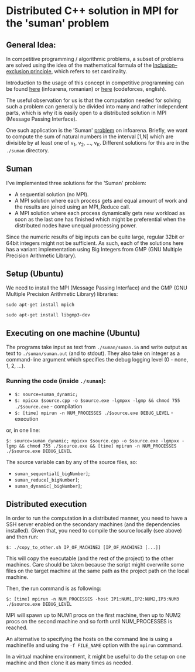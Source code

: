 # Distributed C++ solution in MPI for the 'suman' problem

## General Idea:
In competitive programming / algorithmic problems, a subset of problems are solved using the idea of the mathematical formula of the [Inclusion–exclusion principle](https://en.wikipedia.org/wiki/Inclusion%E2%80%93exclusion_principle), which refers to set cardinality.

Introduction to the usage of this concept in competitive programming can be found [here](https://infoarena.ro/problema/pinex) (infoarena, romanian) or [here](https://codeforces.com/blog/entry/64625) (codeforces, english).

The useful observation for us is that the computation needed for solving such a problem can generally be divided into many and rather independent parts, which is why it is easily open to a distributed solution in MPI (Message Passing Interface).

One such application is the 'Suman' [problem](https://infoarena.ro/problema/suman) on infoarena.
Briefly, we want to compute the sum of natural numbers in the interval [1,N] which are divisible by at least one of v<sub>1</sub>, v<sub>2</sub>, ..., v<sub>K</sub>. Different solutions for this are in the `./suman` directory.


## Suman

I've implemented three solutions for the 'Suman' problem:
- A sequential solution (no MPI).
- A MPI solution where each process gets and equal amount of work and the results are joined using an MPI_Reduce call.
- A MPI solution where each process dynamically gets new workload as soon as the last one has finished which might be preferential when the distributed nodes have unequal processing power.

Since the numeric results of big inputs can be quite large, regular 32bit or 64bit integers might not be sufficient. As such, each of the solutions here has a variant implementation using Big Integers from GMP (GNU Multiple Precision Arithmetic Library).


## Setup (Ubuntu)

We need to install the MPI (Message Passing Interface) and the GMP (GNU Multiple Precision Arithmetic Library) libraries:

`sudo apt-get install mpich`

`sudo apt-get install libgmp3-dev`


## Executing on one machine (Ubuntu)

The programs take input as text from `./suman/suman.in` and write output as text to `./suman/suman.out` (and to stdout). They also take on integer as a command-line argument which specifies the debug logging level (0 - none, 1, 2, ...).

### Running the code (inside `./suman`):
- `$: source=suman_dynamic;`
- `$: mpicxx $source.cpp -o $source.exe -lgmpxx -lgmp && chmod 755 ./$source.exe` - compilation
- `$: [time] mpirun -n NUM_PROCESSES ./$source.exe DEBUG_LEVEL` - execution

or, in one line:

`$: source=suman_dynamic; mpicxx $source.cpp -o $source.exe -lgmpxx -lgmp && chmod 755 ./$source.exe && [time] mpirun -n NUM_PROCESSES ./$source.exe DEBUG_LEVEL`

The source variable can by any of the source files, so:
- `suman_sequential[_bigNumber]`;
- `suman_reduce[_bigNumber]`;
- `suman_dynamic[_bigNumber]`;


## Distributed execution

In order to run the computation in a distributed manner, you need to have a SSH server enabled on the secondary machines (and the dependencies installed). Given that, you need to compile the source locally (see above) and then run:

`$: ./copy_to_other.sh IP_OF_MACHINE2 [IP_OF_MACHINE3 [...]]`

This will copy the executable (and the rest of the project) to the other machines. Care should be taken because the script might overwrite some files on the target machine at the same path as the project path on the local machine.

Then, the run command is as following:

`$: [time] mpirun -n NUM_PROCESSES -host IP1:NUM1,IP2:NUM2,IP3:NUM3 ./$source.exe DEBUG_LEVEL`

MPI will spawn up to NUM1 procs on the first machine, then up to NUM2 procs on the second machine and so forth until NUM_PROCESSES is reached.

An alternative to specifying the hosts on the command line is using a machinefile and using the `-f FILE_NAME` option with the `mpirun` command.

In a virtual machine environment, it might be useful to do the setup on one machine and then clone it as many times as needed.
